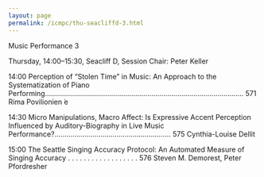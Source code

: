```yaml
---
layout: page
permalink: /icmpc/thu-seacliffd-3.html
---
```

Music Performance 3

Thursday, 14:00–15:30, Seacliff D, Session Chair: Peter Keller

14:00 Perception of “Stolen Time” in Music: An Approach to the Systematization of Piano Performing................................................................................................... 571
Rima Povilionien ̇e

14:30 Micro Manipulations, Macro Affect: Is Expressive Accent Perception Influenced by
Auditory-Biography in Live Music Performance?.......................................................... 575
Cynthia-Louise Dellit

15:00 The Seattle Singing Accuracy Protocol: An Automated Measure of Singing Accuracy . . . . . . . . . . . . . . . . . . 576 Steven M. Demorest, Peter Pfordresher